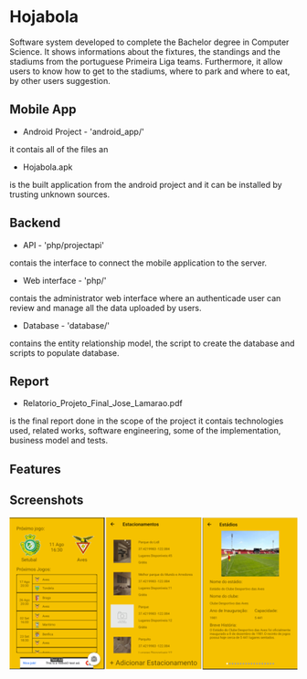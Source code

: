 # Hojabola

Software system developed to complete the Bachelor degree in Computer Science. It shows informations about the fixtures, the standings and the stadiums from the portuguese Primeira Liga teams. Furthermore, it allow users to know how to get to the stadiums, where to park and where to eat, by other users suggestion.

## Mobile App

* Android Project - 'android_app/'

it contais all of the files an

* Hojabola.apk 

is the built application from the android project and it can be installed by trusting unknown sources.

## Backend

* API - 'php/projectapi'

contais the interface to connect the mobile application to the server. 

* Web interface - 'php/'

contais the administrator web interface where an authenticade user can review and manage all the data uploaded by users.

* Database - 'database/'

contains the entity relationship model, the script to create the database and scripts to populate database.

## Report

* Relatorio_Projeto_Final_Jose_Lamarao.pdf

is the final report done in the scope of the project it contais  technologies used, related works, software engineering, some of the implementation, business model and tests.  

## Features


## Screenshots

![screenshot](https://github.com/joselamar/Hojabola/blob/master/screenshot.png?raw=true)